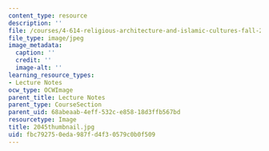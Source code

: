 ```yaml
---
content_type: resource
description: ''
file: /courses/4-614-religious-architecture-and-islamic-cultures-fall-2002/fbc792750eda987fd4f30579c0b0f509_2045thumbnail.jpg
file_type: image/jpeg
image_metadata:
  caption: ''
  credit: ''
  image-alt: ''
learning_resource_types:
- Lecture Notes
ocw_type: OCWImage
parent_title: Lecture Notes
parent_type: CourseSection
parent_uid: 68abeaab-4eff-532c-e858-18d3ffb567bd
resourcetype: Image
title: 2045thumbnail.jpg
uid: fbc79275-0eda-987f-d4f3-0579c0b0f509
---
```

